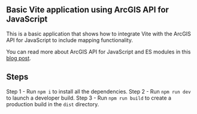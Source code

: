 ## Basic Vite application using ArcGIS API for JavaScript

This is a basic application that shows how to integrate Vite with the 
ArcGIS API for JavaScript to include mapping functionality. 

You can read more about ArcGIS API for JavaScript and ES modules
in this [blog post](https://www.esri.com/arcgis-blog/products/js-api-arcgis/developers/arcgis-api-for-javascript-learn-about-es-modules/).

## Steps

Step 1 - Run `npm i` to install all the dependencies.
Step 2 - Run `npm run dev` to launch a developer build.
Step 3 - Run `npm run build` to create a production build in the `dist` directory.
